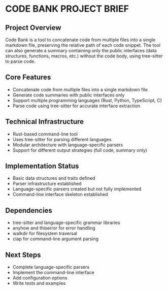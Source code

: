 # CODE BANK PROJECT BRIEF

## Project Overview
Code Bank is a tool to concatenate code from multiple files into a single markdown file, preserving the relative path of each code snippet. The tool can also generate a summary containing only the public interfaces (data structures, functions, macros, etc.) without the code body, using tree-sitter to parse code.

## Core Features
- Concatenate code from multiple files into a single markdown file
- Generate code summaries with public interfaces only
- Support multiple programming languages (Rust, Python, TypeScript, C)
- Parse code using tree-sitter for accurate interface extraction

## Technical Infrastructure
- Rust-based command-line tool
- Uses tree-sitter for parsing different languages
- Modular architecture with language-specific parsers
- Support for different output strategies (full code, summary only)

## Implementation Status
- Basic data structures and traits defined
- Parser infrastructure established
- Language-specific parsers created but not fully implemented
- Command-line interface skeleton established

## Dependencies
- tree-sitter and language-specific grammar libraries
- anyhow and thiserror for error handling
- walkdir for filesystem traversal
- clap for command-line argument parsing

## Next Steps
- Complete language-specific parsers
- Implement the command-line interface
- Add configuration options
- Write tests and examples
